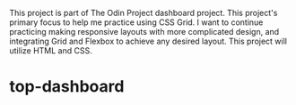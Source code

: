 This project is part of The Odin Project dashboard project. This project's primary focus to help me
practice using CSS Grid. I want to continue practicing making responsive layouts with 
more complicated design, and integrating Grid and Flexbox to achieve any desired layout. 
This project will utilize HTML and CSS.
# top-dashboard
